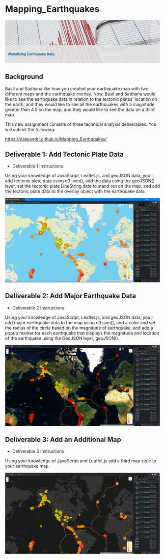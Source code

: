 # Mapping_Earthquakes

![](Earthquake_Challenge/static/images/intro.PNG)

## Background
Basil and Sadhana like how you created your earthquake map with two different maps and the earthquake overlay. Now, Basil and Sadhana would like to see the earthquake data in relation to the tectonic plates’ location on the earth, and they would like to see all the earthquakes with a magnitude greater than 4.5 on the map, and they would like to see the data on a third map.

This new assignment consists of three technical analysis deliverables. You will submit the following:

https://dalejandri.github.io/Mapping_Earthquakes/

## Deliverable 1: Add Tectonic Plate Data

- Deliverable 1 Instructions

Using your knowledge of JavaScript, Leaflet.js, and geoJSON data, you’ll add tectonic plate data using d3.json(), add the data using the geoJSON() layer, set the tectonic plate LineString data to stand out on the map, and add the tectonic plate data to the overlay object with the earthquake data.

![](Earthquake_Challenge/static/images/1.PNG)

## Deliverable 2: Add Major Earthquake Data

- Deliverable 2 Instructions

Using your knowledge of JavaScript, Leaflet.js, and geoJSON data, you’ll add major earthquake data to the map using d3.json(), and a color and set the radius of the circle based on the magnitude of earthquake, and add a popup marker for each earthquake that displays the magnitude and location of the earthquake using the GeoJSON layer, geoJSON().

![](Earthquake_Challenge/static/images/2.PNG)

## Deliverable 3: Add an Additional Map

- Deliverable 3 Instructions

Using your knowledge of JavaScript and Leaflet.js add a third map style to your earthquake map.

![](Earthquake_Challenge/static/images/3.PNG)



